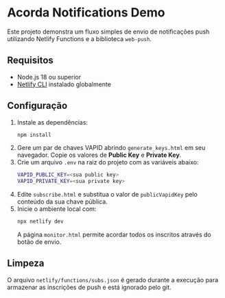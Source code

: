 # Acorda Notifications Demo

Este projeto demonstra um fluxo simples de envio de notificações push utilizando Netlify Functions e a biblioteca `web-push`.

## Requisitos
- Node.js 18 ou superior
- [Netlify CLI](https://docs.netlify.com/cli/get-started/) instalado globalmente

## Configuração
1. Instale as dependências:
   ```bash
   npm install
   ```
2. Gere um par de chaves VAPID abrindo `generate_keys.html` em seu navegador. Copie os valores de **Public Key** e **Private Key**.
3. Crie um arquivo `.env` na raiz do projeto com as variáveis abaixo:
   ```bash
   VAPID_PUBLIC_KEY=<sua public key>
   VAPID_PRIVATE_KEY=<sua private key>
   ```
4. Edite `subscribe.html` e substitua o valor de `publicVapidKey` pelo conteúdo da sua chave pública.
5. Inicie o ambiente local com:
   ```bash
   npx netlify dev
   ```
   A página `monitor.html` permite acordar todos os inscritos através do botão de envio.

## Limpeza
O arquivo `netlify/functions/subs.json` é gerado durante a execução para armazenar as inscrições de push e está ignorado pelo git.
